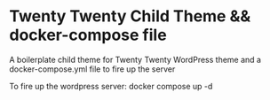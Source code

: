 # Twenty Twenty Child Theme && docker-compose file
A boilerplate child theme for Twenty Twenty WordPress theme and a docker-compose.yml file to fire up the server

To fire up the wordpress server: 
docker compose up -d
